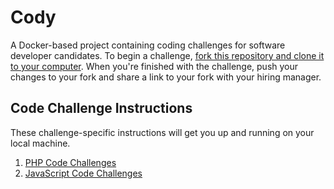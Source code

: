 # Cody

A Docker-based project containing coding challenges for software developer
candidates. To begin a challenge, [fork this repository and clone it to your
computer](https://docs.github.com/en/get-started/quickstart/fork-a-repo). When
you're finished with the challenge, push your changes to your fork and share a
link to your fork with your hiring manager.

## Code Challenge Instructions

These challenge-specific instructions will get you up and running on your local
machine.

1. [PHP Code Challenges](php/README.md)
2. [JavaScript Code Challenges](js/README.md)
